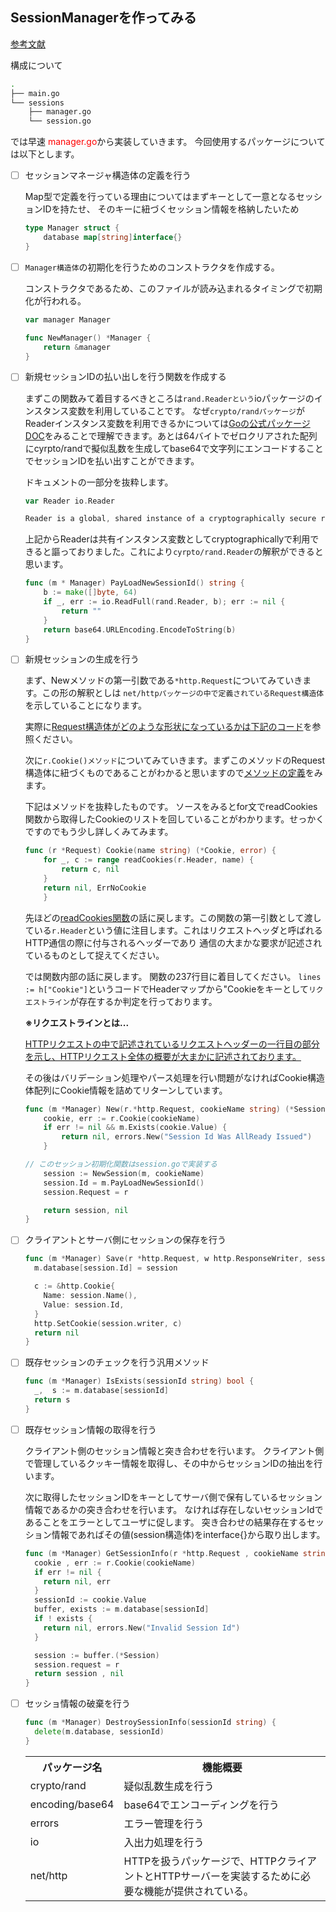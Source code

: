 ## SessionManagerを作ってみる

[参考文献](https://leben.mobi/go/session-design/practice/web/)

構成について

```sh
.
├── main.go
└── sessions
    ├── manager.go
    └── session.go
```
では早速 <span style="color: red; ">manager.go</span>から実装していきます。
今回使用するパッケージについては以下とします。

- [ ] セッションマネージャ構造体の定義を行う

	Map型で定義を行っている理由についてはまずキーとして一意となるセッションIDを持たせ、
	そのキーに紐づくセッション情報を格納したいため

	```go
	type Manager struct {
		database map[string]interface{}
	}
	```
- [ ] `Manager構造体`の初期化を行うためのコンストラクタを作成する。

	コンストラクタであるため、このファイルが読み込まれるタイミングで初期化が行われる。

	```go
	var manager Manager

	func NewManager() *Manager {
		return &manager
	}
	```
- [ ] 新規セッションIDの払い出しを行う関数を作成する

	まずこの関数みて着目するべきところは`rand.Readerという`ioパッケージのインスタンス変数を利用していることです。
	なぜ`crypto/randパッケージ`がReaderインスタンス変数を利用できるかについては[Goの公式パッケージDOC](https://golang.org/pkg/crypto/rand/#pkg-variables)をみることで理解できます。あとは64バイトでゼロクリアされた配列にcyrpto/randで擬似乱数を生成してbase64で文字列にエンコードすることでセッションIDを払い出すことができます。

	ドキュメントの一部分を抜粋します。
	```go
	var Reader io.Reader

	Reader is a global, shared instance of a cryptographically secure random number generator.
	```
	上記からReaderは共有インスタンス変数としてcryptographicallyで利用できると謳っておりました。これにより`cyrpto/rand.Reader`の解釈ができると思います。

	```go
	func (m * Manager) PayLoadNewSessionId() string {
		b := make([]byte, 64)
		if _, err := io.ReadFull(rand.Reader, b); err := nil {
			return ""
		}
		return base64.URLEncoding.EncodeToString(b)
	}
	```

- [ ] 新規セッションの生成を行う

	まず、Newメソッドの第一引数である`*http.Request`についてみていきます。この形の解釈としは
	`net/httpパッケージの中で定義されているRequest構造体`を示していることになります。

	実際に[Request構造体がどのような形状になっているかは下記のコード](https://github.com/golang/go/blob/master/src/net/http/request.go#L108)を参照ください。

	次に`r.Cookie()メソッド`についてみていきます。まずこのメソッドのRequest構造体に紐づくものであることがわかると思いますので[メソッドの定義](	https://github.com/golang/go/blob/master/src/net/http/request.go#L422)をみます。

	下記はメソッドを抜粋したものです。
	ソースをみるとfor文でreadCookies関数から取得したCookieのリストを回していることがわかります。せっかくですのでもう少し詳しくみてみます。

	```go
	func (r *Request) Cookie(name string) (*Cookie, error) {
		for _, c := range readCookies(r.Header, name) {
			return c, nil
		}
		return nil, ErrNoCookie
		}
	```
	先ほどの[readCookies関数](https://github.com/golang/go/blob/master/src/net/http/cookie.go#L237)の話に戻します。この関数の第一引数として渡している`r.Header`という値に注目します。これはリクエストヘッダと呼ばれるHTTP通信の際に付与されるヘッダーであり
	通信の大まかな要求が記述されているものとして捉えてください。

	では関数内部の話に戻します。
	関数の237行目に着目してください。
	`lines := h["Cookie"]`というコードでHeaderマップから"Cookieをキーとして`リクエストライン`が存在するか判定を行っております。

	**※リクエストラインとは...**

	[HTTPリクエストの中で記述されているリクエストヘッダーの一行目の部分を示し、HTTPリクエスト全体の概要が大まかに記述されております。](https://wa3.i-3-i.info/word1843.html)

	その後はバリデーション処理やパース処理を行い問題がなければCookie構造体配列にCookie情報を詰めてリターンしています。

	```go
	func (m *Manager) New(r.*http.Request, cookieName string) (*Session , error) {
		cookie, err := r.Cookie(cookieName)
		if err != nil && m.Exists(cookie.Value) {
			return nil, errors.New("Session Id Was AllReady Issued")
		}

    // このセッション初期化関数はsession.goで実装する
		session := NewSession(m, cookieName)
		session.Id = m.PayLoadNewSessionId()
		session.Request = r

		return session, nil
	}

	```
- [ ] クライアントとサーバ側にセッションの保存を行う

  ```go
  func (m *Manager) Save(r *http.Request, w http.ResponseWriter, session *Session) err {
    m.database[session.Id] = session

    c := &http.Cookie{
      Name: session.Name(),
      Value: session.Id,
    }
    http.SetCookie(session.writer, c)
    return nil
  }

  ```
- [ ] 既存セッションのチェックを行う汎用メソッド

  ```go
  func (m *Manager) IsExists(sessionId string) bool {
    _,  s := m.database[sessionId]  
    return s
  }
  ```
- [ ] 既存セッション情報の取得を行う

  クライアント側のセッション情報と突き合わせを行います。
  クライアント側で管理しているクッキー情報を取得し、その中からセッションIDの抽出を行います。

  次に取得したセッションIDをキーとしてサーバ側で保有しているセッション情報であるかの突き合わせを行います。
  なければ存在しないセッションIdであることをエラーとしてユーザに促します。
  突き合わせの結果存在するセッション情報であればその値(session構造体)をinterface{}から取り出します。

  ```go
  func (m *Manager) GetSessionInfo(r *http.Request , cookieName string) {
    cookie , err := r.Cookie(cookieName)
    if err != nil {
      return nil, err
    }
    sessionId := cookie.Value
    buffer, exists := m.database[sessionId]
    if ! exists {
      return nil, errors.New("Invalid Session Id")
    }

    session := buffer.(*Session)
    session.request = r
    return session , nil
  }
  ```
- [ ] セッショ情報の破棄を行う

  ```go
  func (m *Manager) DestroySessionInfo(sessionId string) {
    delete(m.database, sessionId)
  }
  ```

  <table>
  	<tr>
  		<th>パッケージ名</th>
  		<th>機能概要</th>
  	</tr>
  	<tr>
  		<td>crypto/rand</td>
  		<td>疑似乱数生成を行う</td>
  	</tr>
  	<tr>
  		<td>encoding/base64</td>
  		<td>base64でエンコーディングを行う</td>
  	</tr>
  	<tr>
  		<td>errors</td>
  		<td>エラー管理を行う</td>
  	</tr>
  	<tr>
  		<td>io</td>
  		<td>入出力処理を行う</td>
  	</tr>
  	<tr>
  		<td>net/http</td>
  		<td>HTTPを扱うパッケージで、HTTPクライアントとHTTPサーバーを実装するために必要な機能が提供されている。</td>
  	</tr>
  </tabel>
